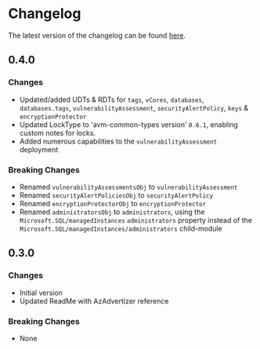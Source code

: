 # Changelog

The latest version of the changelog can be found [here](https://github.com/Azure/bicep-registry-modules/blob/main/avm/res/sql/managed-instance/CHANGELOG.md).

## 0.4.0

### Changes

- Updated/added UDTs & RDTs for `tags`, `vCores`,  `databases`,  `databases.tags`, `vulnerabilityAssessment`, `securityAlertPolicy`, `keys` & `encryptionProtector`
- Updated LockType to 'avm-common-types version' `0.6.1`, enabling custom notes for locks.
- Added numerous capabilities to the `vulnerabilityAssessment` deployment

### Breaking Changes

- Renamed `vulnerabilityAssessmentsObj` to `vulnerabilityAssessment`
- Renamed `securityAlertPoliciesObj` to `securityAlertPolicy`
- Renamed `encryptionProtectorObj` to `encryptionProtector`
- Renamed `administratorsObj` to `administrators`, using the `Microsoft.SQL/managedInstances` `administrators` property instead of the `Microsoft.SQL/managedInstances/administrators` child-module

## 0.3.0

### Changes

- Initial version
- Updated ReadMe with AzAdvertizer reference

### Breaking Changes

- None
